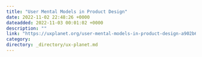 ```yaml
---
title: "User Mental Models in Product Design"
date: 2022-11-02 22:48:26 +0000
dateadded: 2022-11-03 00:01:02 +0000
description: ""
link: "https://uxplanet.org/user-mental-models-in-product-design-a902b6dab59d?source=rss----819cc2aaeee0---4"
category:
directory: _directory/ux-planet.md
---
```

